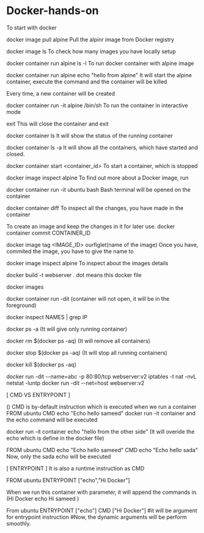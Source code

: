 # Docker-hands-on

To start with docker 

docker image pull alpine
Pull the alpinr image from Docker registry

docker image ls
To check how many images you have locally setup

docker container run alpine ls -l
To run docker container with alpine image

docker container run alpine echo "hello from alpine"
It will start the alpine container, execute the command and the container will be killed

Every time, a new container will be created

docker container run -it alpine /bin/sh
To run the container in interactive mode

exit
This will close the container and exit

docker container ls
It will show the status of the running container

docker container ls -a
It will show all the containers, which have started and closed.

docker container start <container_id>
To start a container, which is stopped

docker image inspect alpine
To find out more about a Docker image, run 

docker container run -it ubuntu bash
Bash terminal will be opened on the container

docker container diff <container ID>
To inspect all the changes, you have made in the container

To create an image and keep the changes in it for later use.
docker container commit CONTAINER_ID

docker image tag <IMAGE_ID> ourfiglet(name of the image)
Once you have, commited the image, you have to give the name to 


docker image inspect alpine
To inspect about the images details

docker build -t webserver .
dot means this docker file

docker images

docker container run -dit (container will not open, it will be in the foreground)

docker inspect NAMES | grep IP

docker ps -a  (It will give only running container)

docker rm $(docker ps -aq)  (It will remove all containers)

docker stop $(docker ps -aq) (It will stop all running containers)

docker kill $(docker ps -aq)

docker run -dit --name=abc -p 80:80/tcp webserver:v2
iptables -t nat -nvL
netstat -luntp
docker run -dit --net=host webserver:v2 

[ CMD VS ENTRYPOINT ]

() CMD is by-default instruction which is executed when we run a container
FROM ubuntu
CMD echo "Echo hello sameed" 
docker run -it container and the echo command will be executed

docker run -it container echo "hello from  the other side"  (It will overide the echo which is define in the docker file) 

FROM ubuntu
CMD echo "Echo hello sameed"
CMD echo "Echo hello sada" 
Now, only the sada echo will be executed

[ ENTRYPOINT ]
It is also a runtime instruction as CMD 

FROM ubuntu
ENTRYPOINT ["echo","Hi Docker"]

When we run this container with parameter, it will append the commands in.
(Hi Docker echo Hi sameed )

From ubuntu
ENTRYPOINT ["echo"]
CMD ["Hi Docker"] #it will be argument for entrypoint instruction
#Now, the dynamic arguments will be perform smoothly.
